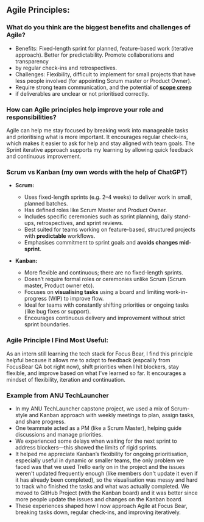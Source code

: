## Agile Principles:

### What do you think are the biggest benefits and challenges of Agile?
- Benefits: Fixed-length sprint for planned, feature-based work (iterative approach). Better for predictability. Promote collaborations and transparency
- by regular check-ins and retrospectives. 
- Challenges: Flexibility, difficult to implement for small projects that have less people involved (for appointing Scrum master or Product Owner).
- Require strong team communication, and the potential of [**scope creep**](https://www.geeksforgeeks.org/business-studies/what-is-scope-creep-in-project-management/)
- if deliverables are unclear or not prioritised correctly.


### How can Agile principles help improve your role and responsibilities?
Agile can help me stay focused by breaking work into manageable tasks and prioritising what is more important. 
It encourages regular check-ins, which makes it easier to ask for help and stay aligned with team goals. 
The Sprint iterative approach supports my learning by allowing quick feedback and continuous improvement.


### Scrum vs Kanban (my own words with the help of ChatGPT)
- **Scrum:**
  - Uses fixed-length sprints (e.g. 2–4 weeks) to deliver work in small, planned batches.
  - Has defined roles like Scrum Master and Product Owner.
  - Includes specific ceremonies such as sprint planning, daily stand-ups, retrospectives, and sprint reviews.
  - Best suited for teams working on feature-based, structured projects with **predictable** workflows.
  - Emphasises commitment to sprint goals and **avoids changes mid-sprint**.

- **Kanban:**
  - More flexible and continuous; there are no fixed-length sprints.
  - Doesn’t require formal roles or ceremonies unlike Scrum (Scrum master, Product owner etc).
  - Focuses on **visualising tasks** using a board and limiting work-in-progress (WIP) to improve flow.
  - Ideal for teams with constantly shifting priorities or ongoing tasks (like bug fixes or support).
  - Encourages continuous delivery and improvement without strict sprint boundaries.
 
### Agile Principle I Find Most Useful:
As an intern still learning the tech stack for Focus Bear, I find this principle helpful because it allows me to adapt to feedback (espcailly from FocusBear QA bot right now), shift priorities when I hit blockers, stay flexible, and improve based on what I’ve learned so far. It encourages a mindset of flexibility, iteration and continuation.

### Example from ANU TechLauncher

- In my ANU TechLauncher capstone project, we used a mix of Scrum-style and Kanban approach with weekly meetings to plan, assign tasks, and share progress.
- One teammate acted as a PM (like a Scrum Master), helping guide discussions and manage priorities.
- We experienced some delays when waiting for the next sprint to address blockers—this showed the limits of rigid sprints.
- It helped me appreciate Kanban’s flexibility for ongoing prioritisation, especially useful in dynamic or smaller teams, the only problem we faced was that we used Trello early on in the project and the issues weren't updated frequently enough (like members don't update it even if it has already been completed), so the visualisation was messy and hard to track who finished the tasks and what was actually completed. We moved to GitHub Project (with the Kanban board) and it was better since more people update the issues and changes on the Kanban board.
- These experiences shaped how I now approach Agile at Focus Bear, breaking tasks down, regular check-ins, and improving iteratively.
